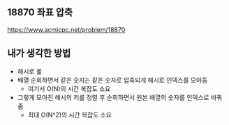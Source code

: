 ## 18870 좌표 압축

<https://www.acmicpc.net/problem/18870>

## 내가 생각한 방법

<!-- ![이미지](./img.png) -->

- 해시로 풂
- 배열 순회하면서 같은 숫자는 같은 숫자로 압축되게 해시로 인덱스를 모아둠
  - 여기서 O(N)의 시간 복잡도 소요
- 그렇게 모아진 해시의 키를 정렬 후 순회하면서 원본 배열의 숫자를 인덱스로 바꿔줌
  - 최대 O(N^2)의 시간 복잡도 소요
